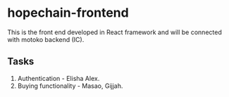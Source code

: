 # hopechain-frontend
This is the front end developed in React framework and will be connected with motoko backend (IC).

## Tasks
1. Authentication - Elisha Alex.
2. Buying functionality - Masao, Gijjah.
